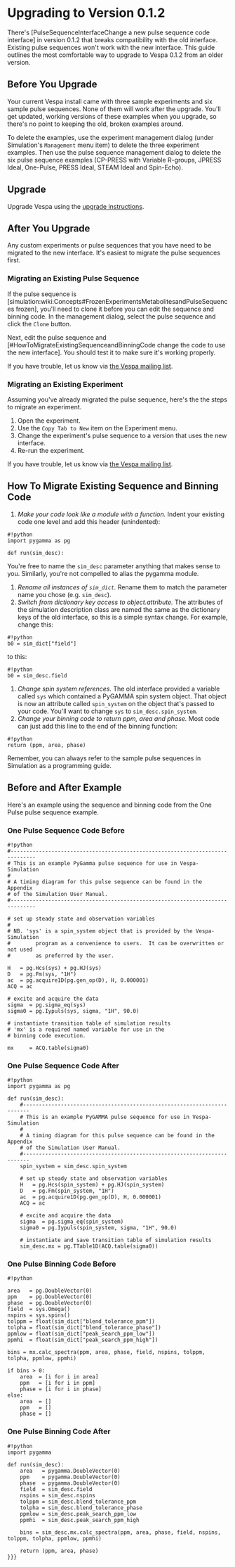 # Upgrading to Version 0.1.2
There's [PulseSequenceInterfaceChange a new pulse sequence code interface] in 
version 0.1.2 that breaks compatibility with the old interface. Existing
pulse sequences won't work with the new interface. This guide outlines the
most comfortable way to upgrade to Vespa 0.1.2 from an older version.


## Before You Upgrade
Your current Vespa install came with three sample experiments and six sample 
pulse sequences.
None of them will work after the upgrade. You'll get updated, working
versions of these examples when you upgrade, so there's no point to keeping
the old, broken examples around.

To delete the examples, use the experiment management dialog (under 
Simulation's `Management` menu item) to delete the three experiment
examples. Then use the pulse sequence management dialog to delete the 
six pulse sequence examples (CP-PRESS with Variable R-groups, JPRESS Ideal,
One-Pulse, PRESS Ideal, STEAM Ideal and Spin-Echo).

## Upgrade
Upgrade Vespa using the [upgrade instructions](/wiki:Upgrading/).


## After You Upgrade
Any custom experiments or pulse sequences that you have need to be migrated to
the new interface. It's easiest to migrate the pulse sequences first.

### Migrating an Existing Pulse Sequence
If the pulse sequence is
[simulation:wiki:Concepts#FrozenExperimentsMetabolitesandPulseSequences frozen],
you'll need to clone it before you can edit the sequence and binning code.
In the management dialog, select the pulse sequence and click the `Clone`
button.

Next, edit the pulse sequence and 
[#HowToMigrateExistingSequenceandBinningCode change the code to use the new interface].
You should test it to make sure it's working properly.

If you have trouble, let us know via 
[the Vespa mailing list](https://groups.yahoo.com/neo/groups/vespa-mrs/info).


### Migrating an Existing Experiment
Assuming you've already migrated the pulse sequence, here's the the steps
to migrate an experiment. 

1. Open the experiment.
1. Use the `Copy Tab to New` item on the Experiment menu.
1. Change the experiment's pulse sequence to a version that uses the 
 new interface.
1. Re-run the experiment.

If you have trouble, let us know via 
[the Vespa mailing list](http://tech.groups.yahoo.com/group/vespa-mrs/).


## How To Migrate Existing Sequence and Binning Code
1. *Make your code look like a module with a function.* Indent your 
 existing code one level and add this header (unindented):
```
#!python
import pygamma as pg
 
def run(sim_desc):
```
 You're free to name the `sim_desc` parameter anything that 
 makes sense to you. Similarly, you're not compelled to alias the pygamma
 module.
1. *Rename all instances of `sim_dict`.* Rename them to match the 
 parameter name you chose (e.g. `sim_desc`).
1. *Switch from dictionary key access to object.attribute.* The attributes
 of the simulation description class are named the same as the dictionary
 keys of the old interface, so this is a simple syntax change. For example, 
 change this:
```
#!python
b0 = sim_dict["field"]
```
 to this:
```
#!python
b0 = sim_desc.field
```
1. *Change spin system references.* The old interface provided a variable
 called `sys` which contained a PyGAMMA spin system object. That object is 
 now an attribute called `spin_system` on the object that's passed to your 
 code. You'll want to change `sys` to `sim_desc.spin_system`.
1. *Change your binning code to return ppm, area and phase.* Most code 
 can just add this line to the end of the binning function:
```
#!python
return (ppm, area, phase)
```

Remember, you can always refer to the sample pulse sequences in Simulation
as a programming guide.


## Before and After Example
Here's an example using the sequence and binning code from the One Pulse 
pulse sequence example. 

### One Pulse Sequence Code Before
```
#!python
#------------------------------------------------------------------------------
# This is an example PyGamma pulse sequence for use in Vespa-Simulation
#
# A timing diagram for this pulse sequence can be found in the Appendix 
# of the Simulation User Manual.
#------------------------------------------------------------------------------

# set up steady state and observation variables
#
# NB. 'sys' is a spin_system object that is provided by the Vespa-Simulation
#        program as a convenience to users.  It can be overwritten or not used
#        as preferred by the user.

H   = pg.Hcs(sys) + pg.HJ(sys) 
D   = pg.Fm(sys, "1H") 
ac  = pg.acquire1D(pg.gen_op(D), H, 0.000001) 
ACQ = ac 

# excite and acquire the data
sigma  = pg.sigma_eq(sys) 
sigma0 = pg.Iypuls(sys, sigma, "1H", 90.0) 

# instantiate transition table of simulation results
# 'mx' is a required named variable for use in the 
# binning code execution.

mx     = ACQ.table(sigma0)
```

### One Pulse Sequence Code After

```
#!python
import pygamma as pg

def run(sim_desc):
    #------------------------------------------------------------------------
    # This is an example PyGAMMA pulse sequence for use in Vespa-Simulation
    #
    # A timing diagram for this pulse sequence can be found in the Appendix 
    # of the Simulation User Manual.
    #------------------------------------------------------------------------
    spin_system = sim_desc.spin_system

    # set up steady state and observation variables
    H   = pg.Hcs(spin_system) + pg.HJ(spin_system) 
    D   = pg.Fm(spin_system, "1H") 
    ac  = pg.acquire1D(pg.gen_op(D), H, 0.000001) 
    ACQ = ac 

    # excite and acquire the data
    sigma  = pg.sigma_eq(spin_system) 
    sigma0 = pg.Iypuls(spin_system, sigma, "1H", 90.0) 

    # instantiate and save transition table of simulation results
    sim_desc.mx = pg.TTable1D(ACQ.table(sigma0))
```

### One Pulse Binning Code Before
```
#!python

area   = pg.DoubleVector(0)
ppm    = pg.DoubleVector(0)
phase  = pg.DoubleVector(0)
field  = sys.Omega()
nspins = sys.spins()
tolppm = float(sim_dict["blend_tolerance_ppm"])
tolpha = float(sim_dict["blend_tolerance_phase"])
ppmlow = float(sim_dict["peak_search_ppm_low"])
ppmhi  = float(sim_dict["peak_search_ppm_high"])

bins = mx.calc_spectra(ppm, area, phase, field, nspins, tolppm, tolpha, ppmlow, ppmhi)

if bins > 0:
    area  = [i for i in area]
    ppm   = [i for i in ppm]
    phase = [i for i in phase]
else:
    area  = []
    ppm   = []
    phase = []
```

### One Pulse Binning Code After
```
#!python
import pygamma

def run(sim_desc):
    area   = pygamma.DoubleVector(0)
    ppm    = pygamma.DoubleVector(0)
    phase  = pygamma.DoubleVector(0)
    field  = sim_desc.field
    nspins = sim_desc.nspins
    tolppm = sim_desc.blend_tolerance_ppm
    tolpha = sim_desc.blend_tolerance_phase
    ppmlow = sim_desc.peak_search_ppm_low
    ppmhi  = sim_desc.peak_search_ppm_high

    bins = sim_desc.mx.calc_spectra(ppm, area, phase, field, nspins, tolppm, tolpha, ppmlow, ppmhi)
    
    return (ppm, area, phase)
}}}